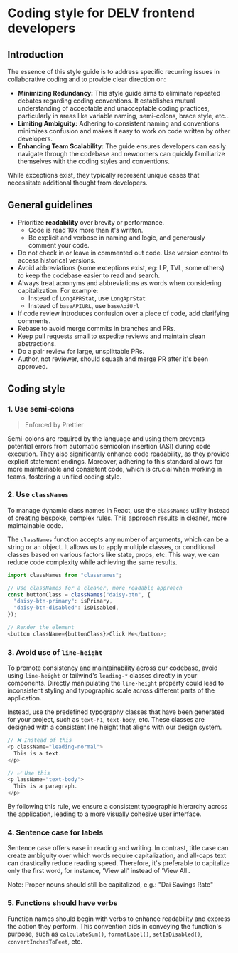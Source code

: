 # Coding style for DELV frontend developers

## Introduction

The essence of this style guide is to address specific recurring issues in
collaborative coding and to provide clear direction on:

- **Minimizing Redundancy:** This style guide aims to eliminate repeated debates
  regarding coding conventions. It establishes mutual understanding of acceptable
  and unacceptable coding practices, particularly in areas like variable naming,
  semi-colons, brace style, etc...
- **Limiting Ambiguity:** Adhering to consistent naming and conventions
  minimizes confusion and makes it easy to work on code written by other
  developers.
- **Enhancing Team Scalability:** The guide ensures developers can easily
  navigate through the codebase and newcomers can quickly familiarize themselves
  with the coding styles and conventions.

While exceptions exist, they typically represent unique cases that necessitate
additional thought from developers.

## General guidelines

- Prioritize **readability** over brevity or performance.
  - Code is read 10x more than it's written.
  - Be explicit and verbose in naming and logic, and generously comment your
    code.
- Do not check in or leave in commented out code. Use version control to access
  historical versions.
- Avoid abbreviations (some exceptions exist, eg: LP, TVL, some others) to keep
  the codebase easier to read and search.
- Always treat acronyms and abbreviations as words when considering
  capitalization. For example:
  - Instead of `LongAPRStat`, use `LongAprStat`
  - Instead of `baseAPIURL`, use `baseApiUrl`
- If code review introduces confusion over a piece of code, add clarifying
  comments.
- Rebase to avoid merge commits in branches and PRs.
- Keep pull requests small to expedite reviews and maintain clean abstractions.
- Do a pair review for large, unsplittable PRs.
- Author, not reviewer, should squash and merge PR after it's been approved.

## Coding style

### **1. Use semi-colons**

> Enforced by Prettier

Semi-colons are required by the language and using them prevents potential
errors from automatic semicolon insertion (ASI) during code execution. They
also significantly enhance code readability, as they provide explicit statement
endings. Moreover, adhering to this standard allows for more maintainable and
consistent code, which is crucial when working in teams, fostering a unified
coding style.

### **2. Use `classNames`**

To manage dynamic class names in React, use the `classNames` utility instead of
creating bespoke, complex rules. This approach results in cleaner, more
maintainable code.

The `classNames` function accepts any number of arguments, which can be a string
or an object. It allows us to apply multiple classes, or conditional classes
based on various factors like state, props, etc. This way, we can reduce code
complexity while achieving the same results.

```typescript
import classNames from "classnames";

// Use classNames for a cleaner, more readable approach
const buttonClass = classNames("daisy-btn", {
  "daisy-btn-primary": isPrimary,
  "daisy-btn-disabled": isDisabled,
});

// Render the element
<button className={buttonClass}>Click Me</button>;
```

### **3. Avoid use of `line-height`**

To promote consistency and maintainability across our codebase, avoid using
`line-height` or tailwind's `leading-*` classes directly in your components.
Directly manipulating the `line-height` property could lead to inconsistent
styling and typographic scale across different parts of the application.

Instead, use the predefined typography classes that have been generated for your
project, such as `text-h1`, `text-body`, etc. These classes are designed with a
consistent line height that aligns with our design system.

```typescript
// ❌ Instead of this
<p className="leading-normal">
  This is a text.
</p>

// ✅ Use this
<p lassName="text-body">
  This is a paragraph.
</p>
```

By following this rule, we ensure a consistent typographic hierarchy across the
application, leading to a more visually cohesive user interface.

### **4. Sentence case for labels**

Sentence case offers ease in reading and writing. In contrast, title case can
create ambiguity over which words require capitalization, and all-caps text can
drastically reduce reading speed. Therefore, it's preferable to capitalize only
the first word, for instance, 'View all' instead of 'View All'.

Note: Proper nouns should still be capitalized, e.g.: "Dai Savings Rate"

### **5. Functions should have verbs**

Function names should begin with verbs to enhance readability and express the
action they perform. This convention aids in conveying the function's purpose,
such as `calculateSum()`, `formatLabel()`, `setIsDisabled()`,
`convertInchesToFeet`, etc.

